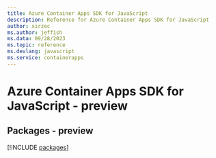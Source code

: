 ```yaml
---
title: Azure Container Apps SDK for JavaScript
description: Reference for Azure Container Apps SDK for JavaScript
author: xirzec
ms.author: jeffish
ms.data: 09/28/2023
ms.topic: reference
ms.devlang: javascript
ms.service: containerapps
---
```

# Azure Container Apps SDK for JavaScript - preview
## Packages - preview
[!INCLUDE [packages](container-apps-index.md)]